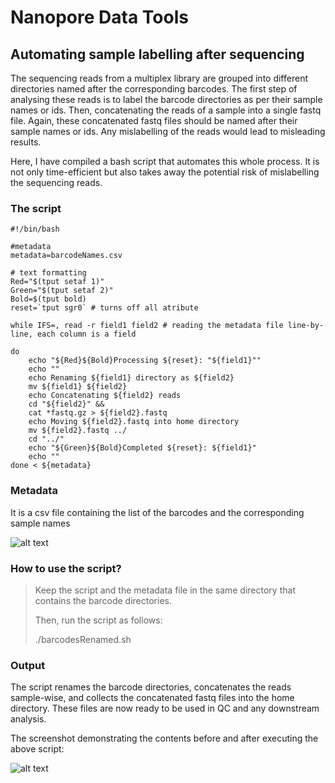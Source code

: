 # **Nanopore Data Tools** <br />



## **Automating sample labelling after sequencing**



The sequencing reads from a multiplex library are grouped into different directories named after the corresponding barcodes. The first step of analysing these reads is to label the barcode directories as per their sample names or ids. Then, concatenating the reads of a sample into a single fastq file. Again, these concatenated fastq files should be named after their sample names or ids. Any mislabelling of the reads would lead to misleading results.


Here, I have compiled a bash script that automates this whole process. It is not only time-efficient but also takes away the potential risk of mislabelling the sequencing reads.



### **The script**


```
#!/bin/bash

#metadata
metadata=barcodeNames.csv

# text formatting
Red="$(tput setaf 1)"
Green="$(tput setaf 2)"
Bold=$(tput bold)
reset=`tput sgr0` # turns off all atribute

while IFS=, read -r field1 field2 # reading the metadata file line-by-line, each column is a field

do  
    echo "${Red}${Bold}Processing ${reset}: "${field1}"" 
    echo ""
    echo Renaming ${field1} directory as ${field2} 
    mv ${field1} ${field2} 
    echo Concatenating ${field2} reads
    cd "${field2}" &&
    cat *fastq.gz > ${field2}.fastq
    echo Moving ${field2}.fastq into home directory
    mv ${field2}.fastq ../
    cd "../"
    echo "${Green}${Bold}Completed ${reset}: ${field1}"
    echo ""
done < ${metadata}

```



### **Metadata**



It is a csv file containing the list of the barcodes and the corresponding sample names



 ![alt text](https://github.com/asadprodhan/Nanopore-Data-Tools/blob/main/MetaData.PNG)
 
 
 
 
### **How to use the script?**



>Keep the script and the metadata file in the same directory that contains the barcode directories. 
>
>Then, run the script as follows:
>
>./barcodesRenamed.sh



### **Output**



The script renames the barcode directories, concatenates the reads sample-wise, and collects the concatenated fastq files into the home directory. These files are now ready to be used in QC and any downstream analysis. 


The screenshot demonstrating the contents before and after executing the above script: 



 ![alt text](https://github.com/asadprodhan/Nanopore-Data-Tools/blob/main/TerminalScreenShot.PNG)
 
 
